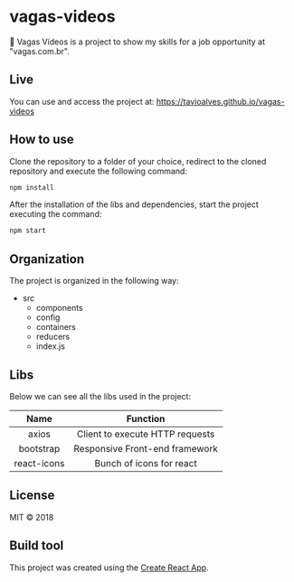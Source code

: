 # vagas-videos

:movie_camera: Vagas Vídeos is a project to show my skills for a job opportunity at "vagas.com.br".

## Live 

You can use and access the project at: https://tavioalves.github.io/vagas-videos

## How to use

Clone the repository to a folder of your choice, redirect to the cloned repository and execute the following command:

```javascript
npm install
```
After the installation of the libs and dependencies, start the project executing the command:

```javascript
npm start
```

## Organization

The project is organized in the following way:

- src    
  - components
  - config
  - containers
  - reducers
  - index.js

## Libs

Below we can see all the libs used in the project:

Name | Function
|:---:| :-----:|
axios | Client to execute HTTP requests
bootstrap | Responsive Front-end framework
react-icons | Bunch of icons for react

## License

MIT © 2018

## Build tool

This project was created using the [Create React App](https://github.com/facebookincubator/create-react-app).